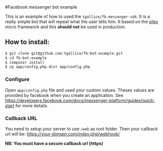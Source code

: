 #Facebook messenger bot example

This is an example of how to used the `tgallice/fb-messenger-sdk`. It is a really simple bot that will repeat what the user tells him.
It based on the [silex][1] micro framework and this **should not** be used in production.


## How to install:
```bash
$ git clone git@github.com:tgallice/fb-bot-example.git
$ cd fb-bot-example
$ composer install
$ cp app/config.php.dist app/config.php
```

### Configure

Open `app/config.php` file and used your custom values. Theses values are provided by facebook when you create an application.
See https://developers.facebook.com/docs/messenger-platform/guides/quick-start for more details.

### Callback URL

You need to setup your server to use `/web` as root folder.
Then your callback url will be: https://your-domain.com/index.php/webhook/

**NB: You must have a secure callback url (https)**

[1]: http://silex.sensiolabs.org/
